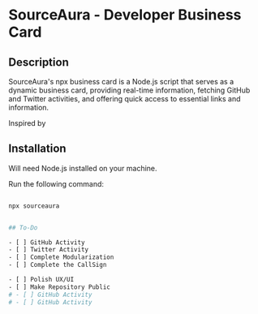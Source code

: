 # SourceAura - Developer Business Card

## Description
SourceAura's npx business card is a Node.js script that serves as a dynamic business card, providing real-time information, fetching GitHub and Twitter activities, and offering quick access to essential links and information.

Inspired by 

## Installation
Will need Node.js installed on your machine. 

Run the following command:

```bash

npx sourceaura


## To-Do 

- [ ] GitHub Activity
- [ ] Twitter Activity
- [ ] Complete Modularization
- [ ] Complete the CallSign 

- [ ] Polish UX/UI
- [ ] Make Repository Public
# - [ ] GitHub Activity
# - [ ] GitHub Activity
